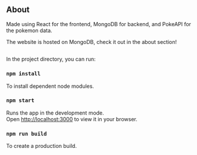 ## About

Made using React for the frontend, MongoDB for backend, and PokeAPI for the pokemon data.

The website is hosted on MongoDB, check it out in the about section!

##

In the project directory, you can run:

### `npm install`

To install dependent node modules.

### `npm start`

Runs the app in the development mode.\
Open [http://localhost:3000](http://localhost:3000) to view it in your browser.

### `npm run build`

To create a production build.
